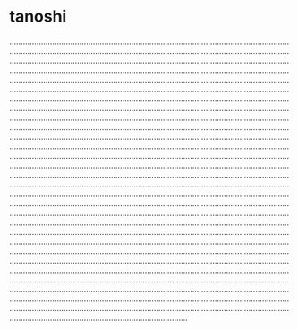 # tanoshi

...........................................................................................................................................................................................................................................................................................................................................................................................................................................................................................................................................................................................................................................................................................................................................................................................................................................................................................................................................................................................................................................................................................................................................................................................................................................................................................................................................................................................................................................................................................................................................................................................................................................................................................................................................................................................................................................................................................................................................................................................................................................................................................................................................................................................................................................................................................................................................................................................................................................................................................................................................................................................................................................................................................................................................................................................................................................................................................................................................................................................................................................................................................................................................................................................................................................................................................................................................................................................................................................................................................................................................................................................................................................................................................................................................................................................................................
